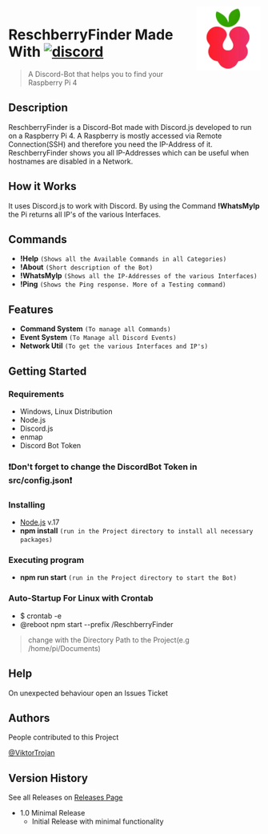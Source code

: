 <img src="icon.png" align="right" width = 128 height = 128>

# ReschberryFinder Made With [![discord](https://img.shields.io/badge/Discord-blue?style=for-the-badge)](https://discord.js.org)
> A Discord-Bot that helps you to find your Raspberry Pi 4

## Description

ReschberryFinder is a Discord-Bot made with Discord.js developed to run on a Raspberry Pi 4. A Raspberry is mostly accessed via Remote Connection(SSH) and therefore you need the IP-Address of it. ReschberryFinder shows you all IP-Addresses which can be useful when hostnames are disabled in a Network.

## How it Works
It uses Discord.js to work with Discord. By using the Command **!WhatsMyIp** the Pi returns all IP's of the various Interfaces.

## Commands
* **!Help** ``(Shows all the Available Commands in all Categories)``
* **!About** ``(Short description of the Bot)``
* **!WhatsMyIp** ``(Shows all the IP-Addresses of the various Interfaces)``
* **!Ping** ``(Shows the Ping response. More of a Testing command)``

## Features
* **Command System** ``(To manage all Commands)``
* **Event System** ``(To Manage all Discord Events)``
* **Network Util** ``(To get the various Interfaces and IP's)``

## Getting Started

### Requirements

* Windows, Linux Distribution
* Node.js
* Discord.js
* enmap
* Discord Bot Token

### ❗Don't forget to change the DiscordBot Token in src/config.json❗

### Installing

* [Node.js](https://nodejs.org/) v.17
* **npm install** ``(run in the Project directory to install all necessary packages)``

### Executing program

* **npm run start** ``(run in the Project directory to start the Bot)``


### Auto-Startup For Linux with Crontab
* $ crontab -e
* @reboot npm start --prefix <location>/ReschberryFinder
> change <location> with the Directory Path to the Project(e.g /home/pi/Documents)

## Help

On unexpected behaviour open an Issues Ticket

## Authors

People contributed to this Project

[@ViktorTrojan](https://github.com/ViktorTrojan)

## Version History
 See all Releases on [Releases Page](https://github.com/ViktorTrojan/ReschberryFinder/releases)
 
 * 1.0 Minimal Release
    * Initial Release with minimal functionality
